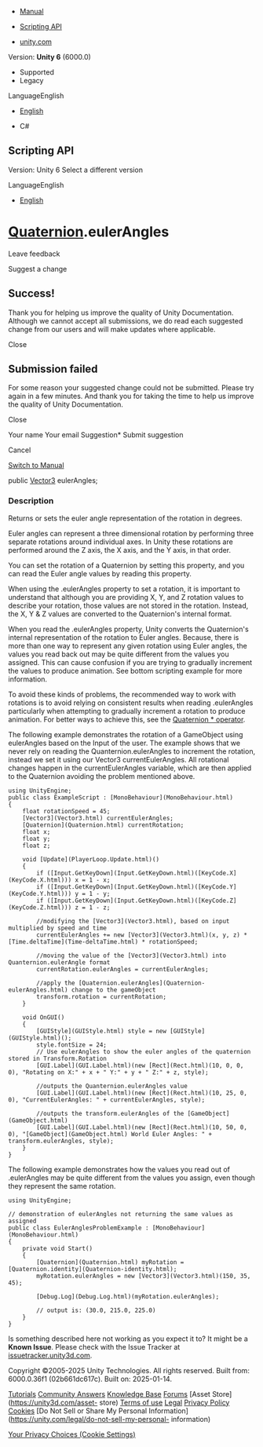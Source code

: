 [ ]()

  * [Manual](../Manual/index.html)
  * [Scripting API](../ScriptReference/index.html)

  * [unity.com](https://unity.com/)

Version: **Unity 6** (6000.0)

  * Supported
  * Legacy

LanguageEnglish

  * [English]()

  * C#

[ ](https://docs.unity3d.com)

## Scripting API

Version: Unity 6 Select a different version

LanguageEnglish

  * [English]()

#  [Quaternion](Quaternion.html).eulerAngles

Leave feedback

Suggest a change

## Success!

Thank you for helping us improve the quality of Unity Documentation. Although
we cannot accept all submissions, we do read each suggested change from our
users and will make updates where applicable.

Close

## Submission failed

For some reason your suggested change could not be submitted. Please <a>try
again</a> in a few minutes. And thank you for taking the time to help us
improve the quality of Unity Documentation.

Close

Your name Your email Suggestion* Submit suggestion

Cancel

[Switch to Manual](../Manual/class-Quaternion.html "Go to Quaternion Component
in the Manual")

public [Vector3](Vector3.html) eulerAngles;

### Description

Returns or sets the euler angle representation of the rotation in degrees.

Euler angles can represent a three dimensional rotation by performing three
separate rotations around individual axes. In Unity these rotations are
performed around the Z axis, the X axis, and the Y axis, in that order.  
  
You can set the rotation of a Quaternion by setting this property, and you can
read the Euler angle values by reading this property.  
  
When using the .eulerAngles property to set a rotation, it is important to
understand that although you are providing X, Y, and Z rotation values to
describe your rotation, those values are not stored in the rotation. Instead,
the X, Y & Z values are converted to the Quaternion's internal format.  
  
When you read the .eulerAngles property, Unity converts the Quaternion's
internal representation of the rotation to Euler angles. Because, there is
more than one way to represent any given rotation using Euler angles, the
values you read back out may be quite different from the values you assigned.
This can cause confusion if you are trying to gradually increment the values
to produce animation. See bottom scripting example for more information.  
  
To avoid these kinds of problems, the recommended way to work with rotations
is to avoid relying on consistent results when reading .eulerAngles
particularly when attempting to gradually increment a rotation to produce
animation. For better ways to achieve this, see the [Quaternion *
operator](Quaternion-operator_multiply.html).  
  
The following example demonstrates the rotation of a GameObject using
eulerAngles based on the Input of the user. The example shows that we never
rely on reading the Quanternion.eulerAngles to increment the rotation, instead
we set it using our Vector3 currentEulerAngles. All rotational changes happen
in the currentEulerAngles variable, which are then applied to the Quaternion
avoiding the problem mentioned above.

    
    
    using UnityEngine;
    public class ExampleScript : [MonoBehaviour](MonoBehaviour.html)
    {
        float rotationSpeed = 45;
        [Vector3](Vector3.html) currentEulerAngles;
        [Quaternion](Quaternion.html) currentRotation;
        float x;
        float y;
        float z;  
      
        void [Update](PlayerLoop.Update.html)()
        {
            if ([Input.GetKeyDown](Input.GetKeyDown.html)([KeyCode.X](KeyCode.X.html))) x = 1 - x;
            if ([Input.GetKeyDown](Input.GetKeyDown.html)([KeyCode.Y](KeyCode.Y.html))) y = 1 - y;
            if ([Input.GetKeyDown](Input.GetKeyDown.html)([KeyCode.Z](KeyCode.Z.html))) z = 1 - z;  
      
            //modifying the [Vector3](Vector3.html), based on input multiplied by speed and time
            currentEulerAngles += new [Vector3](Vector3.html)(x, y, z) * [Time.deltaTime](Time-deltaTime.html) * rotationSpeed;  
      
            //moving the value of the [Vector3](Vector3.html) into Quanternion.eulerAngle format
            currentRotation.eulerAngles = currentEulerAngles;  
      
            //apply the [Quaternion.eulerAngles](Quaternion-eulerAngles.html) change to the gameObject
            transform.rotation = currentRotation;
        }  
      
        void OnGUI()
        {
            [GUIStyle](GUIStyle.html) style = new [GUIStyle](GUIStyle.html)();
            style.fontSize = 24;
            // Use eulerAngles to show the euler angles of the quaternion stored in Transform.Rotation
            [GUI.Label](GUI.Label.html)(new [Rect](Rect.html)(10, 0, 0, 0), "Rotating on X:" + x + " Y:" + y + " Z:" + z, style);  
      
            //outputs the Quanternion.eulerAngles value
            [GUI.Label](GUI.Label.html)(new [Rect](Rect.html)(10, 25, 0, 0), "CurrentEulerAngles: " + currentEulerAngles, style);  
      
            //outputs the transform.eulerAngles of the [GameObject](GameObject.html)
            [GUI.Label](GUI.Label.html)(new [Rect](Rect.html)(10, 50, 0, 0), "[GameObject](GameObject.html) World Euler Angles: " + transform.eulerAngles, style);
        }
    }
    

The following example demonstrates how the values you read out of .eulerAngles
may be quite different from the values you assign, even though they represent
the same rotation.

    
    
    using UnityEngine;  
      
    // demonstration of eulerAngles not returning the same values as assigned
    public class EulerAnglesProblemExample : [MonoBehaviour](MonoBehaviour.html)
    {
        private void Start()
        {
            [Quaternion](Quaternion.html) myRotation = [Quaternion.identity](Quaternion-identity.html);
            myRotation.eulerAngles = new [Vector3](Vector3.html)(150, 35, 45);  
      
            [Debug.Log](Debug.Log.html)(myRotation.eulerAngles);  
      
            // output is: (30.0, 215.0, 225.0)
        }
    }
    

Is something described here not working as you expect it to? It might be a
**Known Issue**. Please check with the Issue Tracker at
[issuetracker.unity3d.com](https://issuetracker.unity3d.com).

Copyright ©2005-2025 Unity Technologies. All rights reserved. Built from:
6000.0.36f1 (02b661dc617c). Built on: 2025-01-14.

[Tutorials](https://unity3d.com/learn) [Community
Answers](https://answers.unity3d.com) [Knowledge
Base](https://support.unity3d.com/hc/en-us)
[Forums](https://forum.unity3d.com) [Asset Store](https://unity3d.com/asset-
store) [Terms of use](https://docs.unity3d.com/Manual/TermsOfUse.html)
[Legal](https://unity.com/legal) [Privacy
Policy](https://unity.com/legal/privacy-policy)
[Cookies](https://unity.com/legal/cookie-policy) [Do Not Sell or Share My
Personal Information](https://unity.com/legal/do-not-sell-my-personal-
information)

[Your Privacy Choices (Cookie Settings)](javascript:void\(0\);)

